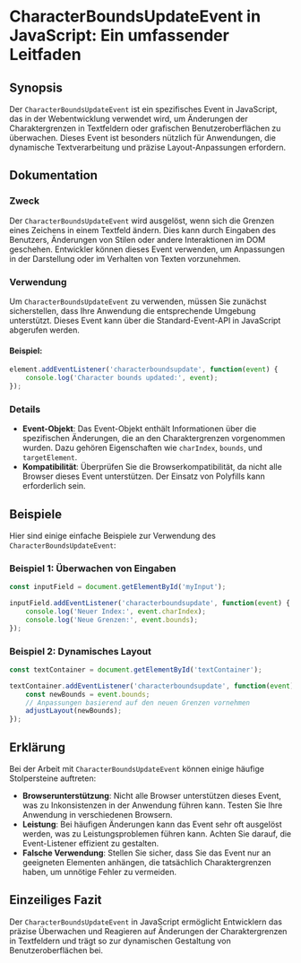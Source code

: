 <!--
Meta Description: # CharacterBoundsUpdateEvent in JavaScript: Ein umfassender Leitfaden ## Synopsis Der `CharacterBoundsUpdateEvent` ist ein spezifisches Event in JavaS...
Meta Keywords: event, der, die, characterboundsupdateevent, javascript
-->

# CharacterBoundsUpdateEvent in JavaScript: Ein umfassender Leitfaden

## Synopsis
Der `CharacterBoundsUpdateEvent` ist ein spezifisches Event in JavaScript, das in der Webentwicklung verwendet wird, um Änderungen der Charaktergrenzen in Textfeldern oder grafischen Benutzeroberflächen zu überwachen. Dieses Event ist besonders nützlich für Anwendungen, die dynamische Textverarbeitung und präzise Layout-Anpassungen erfordern.

## Dokumentation
### Zweck
Der `CharacterBoundsUpdateEvent` wird ausgelöst, wenn sich die Grenzen eines Zeichens in einem Textfeld ändern. Dies kann durch Eingaben des Benutzers, Änderungen von Stilen oder andere Interaktionen im DOM geschehen. Entwickler können dieses Event verwenden, um Anpassungen in der Darstellung oder im Verhalten von Texten vorzunehmen.

### Verwendung
Um `CharacterBoundsUpdateEvent` zu verwenden, müssen Sie zunächst sicherstellen, dass Ihre Anwendung die entsprechende Umgebung unterstützt. Dieses Event kann über die Standard-Event-API in JavaScript abgerufen werden.

#### Beispiel:
```javascript
element.addEventListener('characterboundsupdate', function(event) {
    console.log('Character bounds updated:', event);
});
```

### Details
- **Event-Objekt**: Das Event-Objekt enthält Informationen über die spezifischen Änderungen, die an den Charaktergrenzen vorgenommen wurden. Dazu gehören Eigenschaften wie `charIndex`, `bounds`, und `targetElement`.
- **Kompatibilität**: Überprüfen Sie die Browserkompatibilität, da nicht alle Browser dieses Event unterstützen. Der Einsatz von Polyfills kann erforderlich sein.

## Beispiele
Hier sind einige einfache Beispiele zur Verwendung des `CharacterBoundsUpdateEvent`:

### Beispiel 1: Überwachen von Eingaben
```javascript
const inputField = document.getElementById('myInput');

inputField.addEventListener('characterboundsupdate', function(event) {
    console.log('Neuer Index:', event.charIndex);
    console.log('Neue Grenzen:', event.bounds);
});
```

### Beispiel 2: Dynamisches Layout
```javascript
const textContainer = document.getElementById('textContainer');

textContainer.addEventListener('characterboundsupdate', function(event) {
    const newBounds = event.bounds;
    // Anpassungen basierend auf den neuen Grenzen vornehmen
    adjustLayout(newBounds);
});
```

## Erklärung
Bei der Arbeit mit `CharacterBoundsUpdateEvent` können einige häufige Stolpersteine auftreten:

- **Browserunterstützung**: Nicht alle Browser unterstützen dieses Event, was zu Inkonsistenzen in der Anwendung führen kann. Testen Sie Ihre Anwendung in verschiedenen Browsern.
- **Leistung**: Bei häufigen Änderungen kann das Event sehr oft ausgelöst werden, was zu Leistungsproblemen führen kann. Achten Sie darauf, die Event-Listener effizient zu gestalten.
- **Falsche Verwendung**: Stellen Sie sicher, dass Sie das Event nur an geeigneten Elementen anhängen, die tatsächlich Charaktergrenzen haben, um unnötige Fehler zu vermeiden.

## Einzeiliges Fazit
Der `CharacterBoundsUpdateEvent` in JavaScript ermöglicht Entwicklern das präzise Überwachen und Reagieren auf Änderungen der Charaktergrenzen in Textfeldern und trägt so zur dynamischen Gestaltung von Benutzeroberflächen bei.
